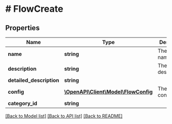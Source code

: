 # # FlowCreate

## Properties

Name | Type | Description | Notes
------------ | ------------- | ------------- | -------------
**name** | **string** | The flow name |
**description** | **string** | The flow description |
**detailed_description** | **string** |  | [optional]
**config** | [**\OpenAPI\Client\Model\FlowConfig**](FlowConfig.md) | The flow configuration |
**category_id** | **string** |  | [optional]

[[Back to Model list]](../../README.md#models) [[Back to API list]](../../README.md#endpoints) [[Back to README]](../../README.md)
